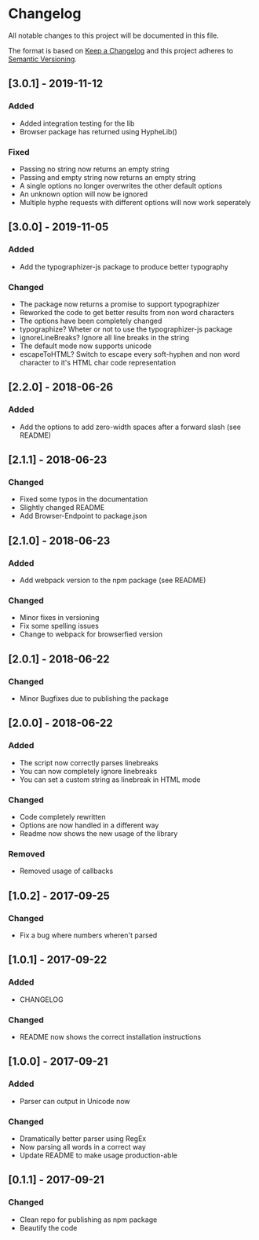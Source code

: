 # Changelog

All notable changes to this project will be documented in this file.

The format is based on [Keep a Changelog](http://keepachangelog.com/en/1.0.0/)
and this project adheres to [Semantic Versioning](http://semver.org/spec/v2.0.0.html).

## [3.0.1] - 2019-11-12

### Added

- Added integration testing for the lib
- Browser package has returned using HypheLib()

### Fixed

- Passing no string now returns an empty string
- Passing and empty string now returns an empty string
- A single options no longer overwrites the other default options
- An unknown option will now be ignored
- Multiple hyphe requests with different options will now work seperately

## [3.0.0] - 2019-11-05

### Added

- Add the typographizer-js package to produce better typography

### Changed

- The package now returns a promise to support typographizer
- Reworked the code to get better results from non word characters
- The options have been completely changed
- typographize? Wheter or not to use the typographizer-js package
- ignoreLineBreaks? Ignore all line breaks in the string
- The default mode now supports unicode
- escapeToHTML? Switch to escape every soft-hyphen and non word character to it's HTML char code representation

## [2.2.0] - 2018-06-26

### Added

- Add the options to add zero-width spaces after a forward slash (see README)

## [2.1.1] - 2018-06-23

### Changed

- Fixed some typos in the documentation
- Slightly changed README
- Add Browser-Endpoint to package.json

## [2.1.0] - 2018-06-23

### Added

- Add webpack version to the npm package (see README)

### Changed

- Minor fixes in versioning
- Fix some spelling issues
- Change to webpack for browserfied version

## [2.0.1] - 2018-06-22

### Changed

- Minor Bugfixes due to publishing the package

## [2.0.0] - 2018-06-22

### Added

- The script now correctly parses linebreaks
- You can now completely ignore linebreaks
- You can set a custom string as linebreak in HTML mode

### Changed

- Code completely rewritten
- Options are now handled in a different way
- Readme now shows the new usage of the library

### Removed

- Removed usage of callbacks

## [1.0.2] - 2017-09-25

### Changed

- Fix a bug where numbers wheren't parsed

## [1.0.1] - 2017-09-22

### Added

- CHANGELOG

### Changed

- README now shows the correct installation instructions

## [1.0.0] - 2017-09-21

### Added

- Parser can output in Unicode now

### Changed

- Dramatically better parser using RegEx
- Now parsing all words in a correct way
- Update README to make usage production-able

## [0.1.1] - 2017-09-21

### Changed

- Clean repo for publishing as npm package
- Beautify the code
